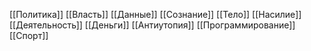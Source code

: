 [[Политика]]
[[Власть]]
[[Данные]]
[[Сознание]]
[[Тело]]
[[Насилие]]
[[Деятельность]]
[[Деньги]]
[[Антиутопия]]
[[Программирование]]
[[Спорт]]